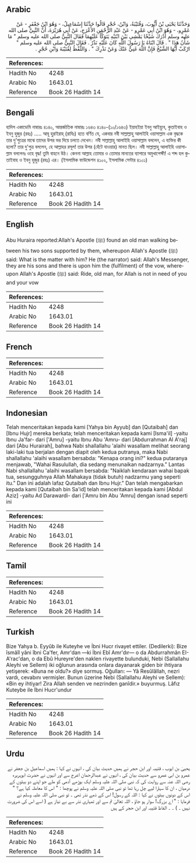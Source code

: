 ## Arabic


<div dir="rtl" lang="ar" style={{fontSize:'larger',backgroundColor:'#f8f9fa',padding:20}}>
وَحَدَّثَنَا يَحْيَى بْنُ أَيُّوبَ، وَقُتَيْبَةُ، وَابْنُ، حُجْرٍ قَالُوا حَدَّثَنَا إِسْمَاعِيلُ، - وَهُوَ ابْنُ جَعْفَرٍ - عَنْ عَمْرٍو، - وَهُوَ ابْنُ أَبِي عَمْرٍو - عَنْ عَبْدِ الرَّحْمَنِ الأَعْرَجِ، عَنْ أَبِي هُرَيْرَةَ، أَنَّ النَّبِيَّ صلى الله عليه وسلم أَدْرَكَ شَيْخًا يَمْشِي بَيْنَ ابْنَيْهِ يَتَوَكَّأُ عَلَيْهِمَا فَقَالَ النَّبِيُّ صلى الله عليه وسلم ‏"‏ مَا شَأْنُ هَذَا ‏"‏ ‏.‏ قَالَ ابْنَاهُ يَا رَسُولَ اللَّهِ كَانَ عَلَيْهِ نَذْرٌ ‏.‏ فَقَالَ النَّبِيُّ صلى الله عليه وسلم ‏"‏ ارْكَبْ أَيُّهَا الشَّيْخُ فَإِنَّ اللَّهَ غَنِيٌّ عَنْكَ وَعَنْ نَذْرِكَ ‏"‏ ‏.‏ وَاللَّفْظُ لِقُتَيْبَةَ وَابْنِ حُجْرٍ ‏.‏
</div>
<div style={{backgroundColor:'#f8f9fa',padding:20, marginBottom: 10}}><table> <thead> <tr> <th>References:</th> <th></th> </tr> </thead> <tbody><tr><td>Hadith No</td><td>4248</td></tr><tr><td>Arabic No</td><td>1643.01</td></tr><tr><td>Reference</td><td>Book 26 Hadith 14</td></tr></tbody></table></div>

## Bengali


<div dir="ltr" lang="bn" style={{fontSize:'larger',backgroundColor:'#f8f9fa',padding:20}}>
হাদিস একাডেমি নাম্বারঃ ৪১৪০, আন্তর্জাতিক নাম্বারঃ ১৬৪৩ ৪১৪০-(১০/১৬৪৩) ইয়াহইয়া ইবনু আইয়্যুব, কুতাইবাহ ও ইবনু হুজুর (রহঃ) ..... আবূ হুরাইরাহ্ (রাযিঃ) হতে বর্ণিত যে, একবার নবী সাল্লাল্লাহু আলাইহি ওয়াসাল্লাম এক বৃদ্ধকে তার দু'পুত্রের মাঝে তাদের উপর ভর দিয়ে চলতে দেখেন। নবী সাল্লাল্লাহু আলাইহি ওয়াসাল্লাম বললেন, এ ব্যক্তির কী হলো? তার দু'পুত্র বললেন, হে আল্লাহর রসূল! তার উপর (হেঁটে যাওয়ার) মানত ছিল। নবী সাল্লাল্লাহু আলাইহি ওয়াসাল্লাম বললেনঃ ওহে বৃদ্ধ! তুমি বাহনে উঠ। কেননা আল্লাহ তোমার ও তোমার মানতের ব্যাপারে অমুখাপেক্ষী! এ শব্দ হল কুতাইবাহ ও ইবনু হুজুর (রহঃ) এর। (ইসলামিক ফাউন্ডেশন ৪১০২, ইসলামিক সেন্টার ৪১০১)
</div>
<div style={{backgroundColor:'#f8f9fa',padding:20, marginBottom: 10}}><table> <thead> <tr> <th>References:</th> <th></th> </tr> </thead> <tbody><tr><td>Hadith No</td><td>4248</td></tr><tr><td>Arabic No</td><td>1643.01</td></tr><tr><td>Reference</td><td>Book 26 Hadith 14</td></tr></tbody></table></div>

## English


<div dir="ltr" lang="en" style={{fontSize:'larger',backgroundColor:'#f8f9fa',padding:20}}>
Abu Huraira reported:Allah's Apostle (ﷺ) found an old man walking between his two sons supported by them, whereupon Allah's Apostle (ﷺ) said: What is the matter with him? He (the narrator) said: Allah's Messenger, they are his sons and there is upon him the (fulfilment) of the vow, whereupon Allah's Apostle (ﷺ) said: Ride, old man, for Allah is not in need of you and your vow
</div>
<div style={{backgroundColor:'#f8f9fa',padding:20, marginBottom: 10}}><table> <thead> <tr> <th>References:</th> <th></th> </tr> </thead> <tbody><tr><td>Hadith No</td><td>4248</td></tr><tr><td>Arabic No</td><td>1643.01</td></tr><tr><td>Reference</td><td>Book 26 Hadith 14</td></tr></tbody></table></div>

## French


<div dir="ltr" lang="fr" style={{fontSize:'larger',backgroundColor:'#f8f9fa',padding:20}}>

</div>
<div style={{backgroundColor:'#f8f9fa',padding:20, marginBottom: 10}}><table> <thead> <tr> <th>References:</th> <th></th> </tr> </thead> <tbody><tr><td>Hadith No</td><td>4248</td></tr><tr><td>Arabic No</td><td>1643.01</td></tr><tr><td>Reference</td><td>Book 26 Hadith 14</td></tr></tbody></table></div>

## Indonesian


<div dir="ltr" lang="id" style={{fontSize:'larger',backgroundColor:'#f8f9fa',padding:20}}>
Telah menceritakan kepada kami [Yahya bin Ayyub] dan [Qutaibah] dan [Ibnu Hujr] mereka berkata; telah menceritakan kepada kami [Isma'il] -yaitu Ibnu Ja'far- dari ['Amru] -yaitu Ibnu Abu 'Amru- dari [Abdurrahman Al A'raj] dari [Abu Hurairah], bahwa Nabi shallallahu 'alaihi wasallam melihat seorang laki-laki tua berjalan dengan diapit oleh kedua putranya, maka Nabi shallallahu 'alaihi wasallam bersabda: "Kenapa orang ini?" kedua putaranya menjawab, "Wahai Rasulullah, dia sedang menunaikan nadzarnya." Lantas Nabi shallallahu 'alaihi wasallam bersabda: "Naiklah kendaraan wahai bapak tua, sesungguhnya Allah Mahakaya (tidak butuh) nadzarmu yang seperti itu." Dan ini adalah lafaz Qutaibah dan Ibnu Hujr." Dan telah mengabarkan kepada kami [Qutaibah bin Sa'id] telah menceritakan kepada kami [Abdul Aziz] -yaitu Ad Darawardi- dari ['Amru bin Abu 'Amru] dengan isnad seperti ini
</div>
<div style={{backgroundColor:'#f8f9fa',padding:20, marginBottom: 10}}><table> <thead> <tr> <th>References:</th> <th></th> </tr> </thead> <tbody><tr><td>Hadith No</td><td>4248</td></tr><tr><td>Arabic No</td><td>1643.01</td></tr><tr><td>Reference</td><td>Book 26 Hadith 14</td></tr></tbody></table></div>

## Tamil


<div dir="ltr" lang="ta" style={{fontSize:'larger',backgroundColor:'#f8f9fa',padding:20}}>

</div>
<div style={{backgroundColor:'#f8f9fa',padding:20, marginBottom: 10}}><table> <thead> <tr> <th>References:</th> <th></th> </tr> </thead> <tbody><tr><td>Hadith No</td><td>4248</td></tr><tr><td>Arabic No</td><td>1643.01</td></tr><tr><td>Reference</td><td>Book 26 Hadith 14</td></tr></tbody></table></div>

## Turkish


<div dir="ltr" lang="tr" style={{fontSize:'larger',backgroundColor:'#f8f9fa',padding:20}}>
Bize Yahya b. Eyyûb ile Kuteyhe ve İbni Hucr rivayet ettiler. (Dedilerki): Bize îsmâîl yâni îbni Ca'fer, Amr'dan —ki İbni Ebî Amr'dır— o da Abdurrahmân EI-A'rac'dan, o da Ebû Hureyre'den naklen rivayette bulunduki, Nebi (Sallallahu Aleyhi ve Sellem) iki oğlunun arasında onlara dayanarak giden bir ihtiyara yetişerek: «Buna ne oldu?» diye sormuş. Oğulları: — Yâ Resûlâllah, nezri vardı, cevabını vermişler. Bunun üzerine Nebi (Sallallahu Aleyhi ve Sellem): «Bin ey ihtiyar! Zira Allah senden ve nezrinden ganîdir.» buyurmuş. Lâfız Kuteybe ile İbni Hucr'undur
</div>
<div style={{backgroundColor:'#f8f9fa',padding:20, marginBottom: 10}}><table> <thead> <tr> <th>References:</th> <th></th> </tr> </thead> <tbody><tr><td>Hadith No</td><td>4248</td></tr><tr><td>Arabic No</td><td>1643.01</td></tr><tr><td>Reference</td><td>Book 26 Hadith 14</td></tr></tbody></table></div>

## Urdu


<div dir="rtl" lang="ur" style={{fontSize:'larger',backgroundColor:'#f8f9fa',padding:20}}>
یحییٰ بن ایوب ، قتیبہ اور ابن حجر نے ہمیں حدیث بیان کی ، انہوں نے کہا : ہمیں اسماعیل بن جعفر نے عمرو بن ابی عمرو سے حدیث بیان کی ، انہوں نے عبدالرحمان اعرج سے اور انہوں نے حضرت ابوہریرہ رضی اللہ عنہ سے روایت کی کہ نبی صلی اللہ علیہ وسلم ایک بوڑھے آدمی کو ملے جو اپنے دو بیٹوں کے درمیان ، ان کا سہارا لیے چل رہا تھا تو نبی صلی اللہ علیہ وسلم نے پوچھا : " اس کا معاملہ کیا ہے؟ " اس کے دونوں بیٹوں نے کہا : اللہ کے رسول! اس کے ذمے نذر تھی ۔ تو نبی صلی اللہ علیہ وسلم نے فرمایا : " اے بزرگ! سوار ہو جاؤ ، اللہ تعالیٰ تم سے اور تمہاری نذر سے بے نیاز ہے ( اسے اس کی ضرورت نہیں ۔ ) ۔ ۔ الفاظ قتیبہ اور ابن حجر کے ہیں
</div>
<div style={{backgroundColor:'#f8f9fa',padding:20, marginBottom: 10}}><table> <thead> <tr> <th>References:</th> <th></th> </tr> </thead> <tbody><tr><td>Hadith No</td><td>4248</td></tr><tr><td>Arabic No</td><td>1643.01</td></tr><tr><td>Reference</td><td>Book 26 Hadith 14</td></tr></tbody></table></div>